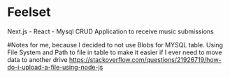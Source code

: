 # Feelset
Next.js - React - Mysql CRUD Application to receive music submissions



#Notes for me, because I decided to not use Blobs for MYSQL table. Using File System and Path to file in table to make it easier if I ever need to move data to another drive
https://stackoverflow.com/questions/21926719/how-do-i-upload-a-file-using-node-js
